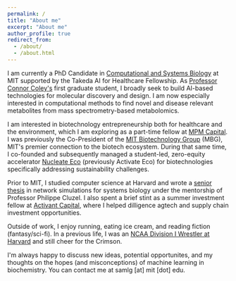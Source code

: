 ```yaml
---
permalink: /
title: "About me"
excerpt: "About me"
author_profile: true
redirect_from: 
  - /about/
  - /about.html
---
```


I am currently a PhD Candidate in [Computational and Systems
Biology](https://csbphd.mit.edu/welcome-mit-computational-and-systems-biology-phd-program-csb)
at MIT supported by the Takeda AI for Healthcare Fellowship. As [Professor
Connor Coley's](https://coley.mit.edu/) first graduate student, I broadly seek
to build AI-based technologies for molecular discovery and design.  I am now
especially interested in computational methods to find novel and
disease relevant metabolites from mass spectrometry-based metabolomics.

I am interested in biotechnology entrepreneurship both for healthcare and the
environment, which I am exploring as a part-time fellow at [MPM
Capital](https://mpmcapital.com/). I was previously the Co-President of the
[MIT Biotechnology Group](https://biotech.mit.edu/) (MBG), MIT's premier
connection to the biotech ecosystem. During that same time, I co-founded and
subsequently managed a student-led, zero-equity  accelerator [Nucleate
Eco](https://nucleate.xyz/activator/) (previously Activate Eco) for
biotechnologies specifically addressing sustainability challenges. 

<!--In my tenure, Nucleate Eco
enabled 15 new startups with technologies drawn from universities such as
Harvard, MIT, Tufts, UC Berkeley, Stanford, and the Salk Institute.-->

Prior to MIT, I studied computer science at Harvard and wrote a [senior
thesis](https://dash.harvard.edu/bitstream/handle/1/37364604/GOLDMAN-SENIORTHESIS-2019.pdf?sequence=1)
in network simulations for systems biology under the mentorship of Professor
Philippe Cluzel. I also spent a brief stint as a summer investment fellow at
[Activant Capital](https://www.activantcapital.com/), where I helped dilligence 
agtech and supply chain investment opportunities.

Outside of work, I enjoy running, eating ice cream, and reading fiction (fantasy/sci-fi). In a previous
life, I was an [NCAA Division I Wrestler at
Harvard](https://gocrimson.com/news/2019/6/27/6_27_2019_524) and still cheer for the Crimson.

I'm always happy to discuss new ideas, potential opportunites, and my thoughts
on the hopes (and misconceptions) of machine learning in biochemistry. You can
contact me at samlg [at] mit [dot] edu.

